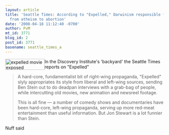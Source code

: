 ```yaml
---
layout: article
title: 'Seattle Times: According to "Expelled," Darwinism responsible for everything
  from atheism to abortion'
date: '2008-04-18 11:12:40 -0700'
author: PvM
mt_id: 3771
blog_id: 2
post_id: 3771
basename: seattle_times_a
---
```

<a href="http://www.expelledexposed.com/"><img src="http://pandasthumb.org/archives/banner-thumb-125x35.jpg" alt="expelled movie exposed" width="125" height="35" style="float:left;" /></a>In the Discovery Institute's 'backyard' the Seattle Times reports on "Expelled"

> A hard-core, fundamentalist bit of right-wing propaganda, "Expelled" slyly appropriates its style from liberal and left-wing sources, sending Ben Stein out to do deadpan interviews with a grab-bag of people, while intercutting old movies, new animation and newsreel footage.
> 
> This is all fine — a number of comedy shows and documentaries have been hard-core, left-wing propaganda, serving up more red-meat entertainment than useful information. But Jon Stewart is a lot funnier than Stein.

Nuff said
